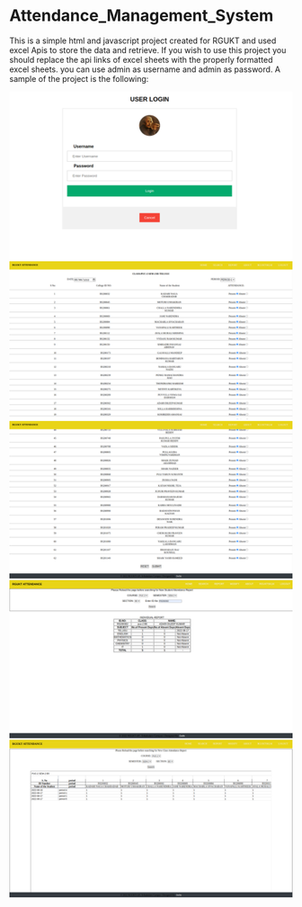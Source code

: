 # Attendance_Management_System


This is a simple html and javascript project created for RGUKT and used excel Apis to store the data and retrieve.
If you wish to use this project you should replace the api links of excel sheets with the properly formatted excel sheets.
you can use admin as username and admin as password.
A sample of the project is the following:

<img src="/images/Screenshot from 2023-03-10 15-22-36.png" alt="Login" title="Login page">
<img src="/images/Screenshot from 2023-03-10 15-20-51.png" alt="Attendance" title="Attendance page">
<img src="/images/Screenshot from 2023-03-10 15-21-16.png" alt="Attendance2" title="Attendance page scroll">
<img src="/images/Screenshot from 2023-03-10 15-21-40.png" alt="Report" title="Individual report page">
<img src="/images/Screenshot from 2023-03-10 15-22-13.png" alt="Report" title="Class Report page">

